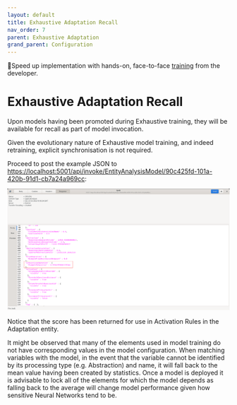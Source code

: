 ```yaml
---
layout: default
title: Exhaustive Adaptation Recall
nav_order: 7
parent: Exhaustive Adaptation
grand_parent: Configuration
---
```


🚀Speed up implementation with hands-on, face-to-face [training](https://www.jube.io/jube-training) from the developer.

# Exhaustive Adaptation Recall

Upon models having been promoted during Exhaustive training, they will be available for recall as part of model
invocation.

Given the evolutionary nature of Exhaustive model training, and indeed retraining, explicit synchronisation is not
required.

Proceed to post the example JSON
to [https://localhost:5001/api/invoke/EntityAnalysisModel/90c425fd-101a-420b-91d1-cb7a24a969cc](https://localhost:5001/api/invoke/EntityAnalysisModel/90c425fd-101a-420b-91d1-cb7a24a969cc):

![Image](Recalled.png)

Notice that the score has been returned for use in Activation Rules in the Adaptation entity.

It might be observed that many of the elements used in model training do not have corresponding values in the model
configuration. When matching variables with the model, in the event that the variable cannot be identified by its
processing type (e.g. Abstraction) and name, it will fall back to the mean value having been created by statistics. Once
a model is deployed it is advisable to lock all of the elements for which the model depends as falling back to the
average will change model performance given how sensitive Neural Networks tend to be. 
